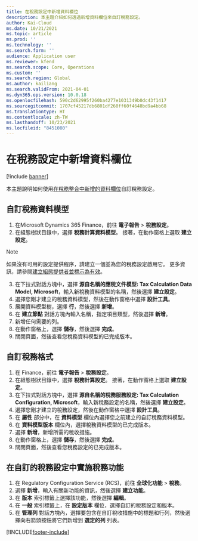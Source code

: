 ```yaml
---
title: 在稅務設定中新增資料欄位
description: 本主題介紹如何透過新增資料欄位來自訂稅務設定。
author: Kai-Cloud
ms.date: 10/21/2021
ms.topic: article
ms.prod: ''
ms.technology: ''
ms.search.form: ''
audience: Application user
ms.reviewer: kfend
ms.search.scope: Core, Operations
ms.custom: ''
ms.search.region: Global
ms.author: kailiang
ms.search.validFrom: 2021-04-01
ms.dyn365.ops.version: 10.0.18
ms.openlocfilehash: 590c2d62995f260ba4277e1031349b0dc43f1417
ms.sourcegitcommit: 1707cf45217db6801df260ff60f4648bd9a4bb68
ms.translationtype: HT
ms.contentlocale: zh-TW
ms.lasthandoff: 10/23/2021
ms.locfileid: "8451080"
---
```

# <a name="add-data-fields-in-tax-configurations"></a>在稅務設定中新增資料欄位

[!include [banner](../includes/banner.md)]

本主題說明如何使用[在稅務整合中新增的資料欄位](tax-service-add-data-fields-tax-integration-by-extension.md)自訂稅務設定。

## <a name="customize-the-tax-data-model"></a>自訂稅務資料模型

1. 在Microsoft Dynamics 365 Finance，前往 **電子報告** > **稅務設定**。
2. 在組態樹狀目錄中，選擇 **稅務計算資料模型**。 接著，在動作窗格上選取 **建立設定**。 

  > [!NOTE] 
  > 如果沒有可用的設定提供程序，請建立一個並為您的稅務設定啟用它。 更多資訊，請參閱[建立組態提供者並標示為有效](../../fin-ops-core/dev-itpro/analytics/tasks/er-configuration-provider-mark-it-active-2016-11.md)。
  
3. 在下拉式對話方塊中，選擇 **源自名稱的應稅文件模型: Tax Calculation Data Model, Microsoft**，輸入新稅務資料模型的名稱，然後選擇 **建立設定**。
4. 選擇您剛才建立的稅務資料模型，然後在動作窗格中選擇 **設計工具**。
5. 展開資料模型樹，選擇 **行**，然後選擇 **新增**。
6. 在 **建立節點** 對話方塊內輸入名稱，指定項目類型，然後選擇 **新增**。
7. 新增任何需要的列。
8. 在動作窗格上，選擇 **儲存**，然後選擇 **完成**。
9. 關閉頁面，然後查看您稅務資料模型的已完成版本。

## <a name="customize-the-tax-configuration"></a>自訂稅務格式

1. 在 Finance，前往 **電子報告** > **稅務設定**。
2. 在組態樹狀目錄中，選擇 **稅務計算設定**。 接著，在動作窗格上選取 **建立設定**。
3. 在下拉式對話方塊中，選擇 **源自名稱的稅務服務設定: Tax Calculation Configuration, Microsoft**，輸入新稅務設定的名稱，然後選擇 **建立設定**。
4. 選擇您剛才建立的稅務設定，然後在動作窗格中選擇 **設計工具**。
5. 在 **屬性** 部分中，在 **資料模型** 欄位內選擇您之前建立的自訂稅務資料模型。
6. 在 **資料模型版本** 欄位內，選擇稅務資料模型的已完成版本。
7. 選擇 **新增**，新增所需的稅收措施。
8. 在動作窗格上，選擇 **儲存**，然後選擇 **完成**。
9. 關閉頁面，然後查看您稅務設定的已完成版本。

## <a name="implement-tax-features-in-the-customized-tax-configuration"></a>在自訂的稅務設定中實施稅務功能

1. 在 Regulatory Configuration Service (RCS)，前往 **全球化功能** > **稅務**。
2. 選擇 **新增**，輸入有關新功能的資訊，然後選擇 **建立功能**。
3. 在 **版本** 索引標籤上選擇該功能，然後選擇 **編輯**。
4. 在 **一般** 索引標籤上，在 **設定版本** 欄位，選擇自訂的稅務設定和版本。
5. 在 **管理列** 對話方塊內，選擇要包含在自訂稅收措施中的標題和行列，然後選擇向右箭頭按鈕將它們新增到 **選定的列** 列表。


[!INCLUDE[footer-include](../../includes/footer-banner.md)]
